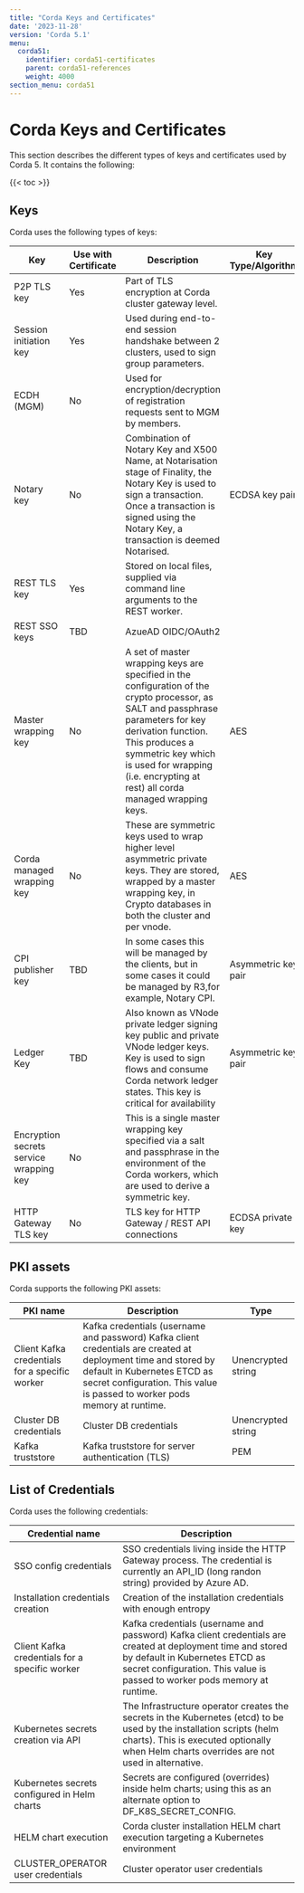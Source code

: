 ```yaml
---
title: "Corda Keys and Certificates"
date: '2023-11-28'
version: 'Corda 5.1'
menu:
  corda51:
    identifier: corda51-certificates
    parent: corda51-references
    weight: 4000
section_menu: corda51
---
```


# Corda Keys and Certificates

This section describes the different types of keys and certificates used by Corda 5. It contains the following:

{{< toc >}}

## Keys

Corda uses the following types of keys:

| Key                                     | Use with Certificate | Description                                                                                                                                                                                                                                                                  | Key Type/Algorithm  |
| --------------------------------------- | -------------------- | ---------------------------------------------------------------------------------------------------------------------------------------------------------------------------------------------------------------------------------------------------------------------------- | ------------------- |
| P2P TLS key                             | Yes                  | Part of TLS encryption at Corda cluster gateway level.                                                                                                                                                                                                                       |                     |
| Session initiation key                  | Yes                  | Used during end-to-end session handshake between 2 clusters, used to sign group parameters.                                                                                                                                                                                  |                     |
| ECDH (MGM)                              | No                   | Used for encryption/decryption of registration requests sent to MGM by members.                                                                                                                                                                                              |                     |
| Notary key                              | No                   | Combination of Notary Key and X500 Name, at Notarisation stage of Finality, the Notary Key is used to sign a transaction. Once a transaction is signed using the Notary Key, a transaction is deemed Notarised.                                                              | ECDSA key pair      |
| REST TLS key                            | Yes                  | Stored on local files, supplied via command line arguments to the REST worker.                                                                                                                                                                                               |                     |
| REST SSO keys                           | TBD                  | AzueAD OIDC/OAuth2                                                                                                                                                                                                                                                           |                     |
| Master wrapping key                     | No                   | A set of master wrapping keys are specified in the configuration of the crypto processor, as SALT and passphrase parameters for key derivation function. This produces a symmetric key which is used for wrapping (i.e. encrypting at rest) all corda managed wrapping keys. | AES                 |
| Corda managed wrapping key              | No                   | These are symmetric keys used to wrap higher level asymmetric private keys. They are stored, wrapped by a master wrapping key, in Crypto databases in both the cluster and per vnode.                                                                                        | AES                 |
| CPI publisher key                       | TBD                  | In some cases this will be managed by the clients, but in some cases it could be managed by R3,for example, Notary CPI.                                                                                                                                                      | Asymmetric key pair |
| Ledger Key                              | TBD                  | Also known as VNode private ledger signing key public and private VNode ledger keys. Key is used to sign flows and consume Corda network ledger states. This key is critical for availability                                                                                | Asymmetric key pair |
| Encryption secrets service wrapping key | No                   | This is a single master wrapping key specified via a salt and passphrase in the environment of the Corda workers, which are used to derive a symmetric key.                                                                                                                  |                     |
| HTTP Gateway TLS key                    | No                   | TLS key for HTTP Gateway / REST API connections                                                                                                                                                                                                                              | ECDSA private key   |

## PKI assets

Corda supports the following PKI assets:

| PKI name                                       | Description                                                                                                                                                                                                                | Type               |
| ---------------------------------------------- | -------------------------------------------------------------------------------------------------------------------------------------------------------------------------------------------------------------------------- | ------------------ |
| Client Kafka credentials for a specific worker | Kafka credentials (username and password) Kafka client credentials are created at deployment time and stored by default in Kubernetes ETCD as secret configuration. This value is passed to worker pods memory at runtime. | Unencrypted string |
| Cluster DB credentials                         | Cluster DB credentials                                                                                                                                                                                                     | Unencrypted string |
| Kafka truststore                               | Kafka truststore for server authentication (TLS)                                                                                                                                                                           | PEM                |

## List of Credentials

Corda uses the following credentials:

| Credential name                                | Description                                                                                                                                                                                                                |
| ---------------------------------------------- | -------------------------------------------------------------------------------------------------------------------------------------------------------------------------------------------------------------------------- |
| SSO config credentials                         | SSO credentials living inside the HTTP Gateway process. The credential is currently an API\_ID (long randon string) provided by Azure AD.                                                                                  |
| Installation credentials creation              | Creation of the installation credentials with enough entropy                                                                                                                                                               |
| Client Kafka credentials for a specific worker | Kafka credentials (username and password) Kafka client credentials are created at deployment time and stored by default in Kubernetes ETCD as secret configuration. This value is passed to worker pods memory at runtime. |
| Kubernetes secrets creation via API            | The Infrastructure operator creates the secrets in the Kubernetes (etcd) to be used by the installation scripts (helm charts). This is executed optionally when Helm charts overrides are not used in alternative.         |
| Kubernetes secrets configured in Helm charts   | Secrets are configured (overrides) inside helm charts; using this as an alternate option to DF\_K8S\_SECRET\_CONFIG.                                                                                                       |
| HELM chart execution                           | Corda cluster installation HELM chart execution targeting a Kubernetes environment                                                                                                                                         |
| CLUSTER\_OPERATOR user credentials             | Cluster operator user credentials                                                                                                                                                                                          |